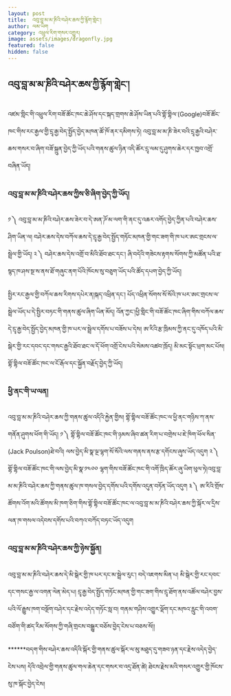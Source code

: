 ```yaml
---
layout: post
title:  འབུ་བླ་མ་མ་ཎིའི་བཤེར་ཆས་ཀྱི་རྙོག་གླེང་།
author: ལམ་ཡིག
category: འཕྲུལ་རིག་གསར་འགྱུར།
image: assets/images/dragonfly.jpg
featured: false
hidden: false
---
```


## འབུ་བླ་མ་མ་ཎིའི་བཤེར་ཆས་ཀྱི་རྙོག་གླེང་།

འཛམ་གླིང་གི་འཕྲུལ་རིག་བཟོ་ཚོང་ཁང་ཆེ་ཤོས་དང་སྐད་གྲགས་ཆེ་ཤོས་ཡིན་པའི་གྷོ་གྷིལ་(Google)བཟོ་ཚོང་ཁང་གིས་རང་རྒྱལ་གྱི་དྲྭ་རྒྱ་བེད་སྤྱོད་བྱེད་མཁན་ཚོ་ཁོ་ནར་དམིགས་ཏེ། འབུ་བླ་མ་མ་ཎི་ཟེར་བའི་དྲྭ་རྒྱའི་བཤེར་ཆས་གསར་བ་ཞིག་བཟོ་སྐྲུན་བྱེད་ཀྱི་ཡོད་པའི་གནས་ཚུལ་ཉིན་འདི་ཚོར་དྲྭ་ལམ་དུ་ཤུགས་ཆེར་དར་ཁྱབ་འགྲོ་བཞིན་ཡོད།

### འབུ་བླ་མ་མ་ཎིའི་བཤེར་ཆས་ཀྱིས་ཅི་ཞིག་བྱེད་ཀྱི་ཡོད།
༡ ༽ འབུ་བླ་མ་མ་ཎིའི་བཤེར་ཆས་ཟེར་བ་དེ་ཨན་ཌོ་མ་ལག་གི་ནང་དུ་འཆར་འགོད་བྱེད་ཀྱིན་པའི་བཤེར་ཆས་ཤིག་ཡིན་ལ། བཤེར་ཆས་དེས་བཀོལ་ཆས་དེ་དྲྭ་རྒྱ་བེད་སྤྱོད་གཏོང་མཁན་གྱི་གང་ཟག་གི་ཁ་པར་ཨང་གྲངས་ལ་སྦྲེལ་གྱི་ཡོད།
༢ ༽ བཤེར་ཆས་དེས་འགྲོ་བ་མིའི་ཐོབ་ཐང་དང་། ཞི་བདེའི་གཟེངས་རྟགས་སོགས་ཀྱི་མཚོན་པའི་ཐ་སྙད་ཁ་ཤས་སྔ་ས་ནས་ཐོ་གཞུང་ནག་པོའི་ཁོངས་སུ་བཅུག་ཡོད་པའི་ཚོད་དཔག་བྱེད་ཀྱི་ཡོད།

སྤྱིར་རང་རྒྱལ་གྱི་བཀོལ་ཆས་རིགས་དཔེར་ན།སྐད་འཕྲིན་དང་། པོད་འཕྲིན་སོགས་སོ་སོའི་ཁ་པར་ཨང་གྲངས་ལ་སྦྲེལ་ཡོད་པ་དེ་སྤྱིར་བཏང་གི་གནས་ཚུལ་ཞིག་ཡིན་མོད། འོན་ཀྱང་།ཕྱི་གླིང་གི་བཟོ་ཚོང་ཁང་ཞིག་གིས་བཀོལ་ཆས་དེ་དྲྭ་རྒྱ་བེད་སྤྱོད་བྱེད་མཁན་གྱི་ཁ་པར་ལ་སྦྲེལ་དགོས་པ་བཟོས་པ་དེས། ཨ་རིའི་རྩ་ཁྲིམས་ཀྱི་ནང་དུ་འཁོད་པའི་མི་སྒེར་གྱི་རང་དབང་དང་གསང་རྒྱའི་ཐོབ་ཐང་ལ་དོ་ཕོག་འགྲོ་ངེས་པའི་སེམས་འཚབ་ཁྲོད། མི་མང་སྟོང་ཕྲག་མང་པོས། གྷོ་གྷིལ་བཟོ་ཚོང་ཁང་ལ་ངོ་རྒོལ་དང་སྐྱོན་བརྗོད་བྱེད་ཀྱི་ཡོད།

### ཕྱི་ནང་གི་ཡ་ལན།
འབུ་བླ་མ་མ་ཎིའི་བཤེར་ཆས་ཀྱི་གནས་ཚུལ་འདིའི་རྐྱེན་གྱིས། གྷོ་གྷིལ་བཟོ་ཚོང་ཁང་ལ་ཕྱི་ནང་གཉིས་ཀ་ནས་གནོན་ཤུགས་ཕོག་གི་ཡོད།
༡ ༽ གྷོ་གྷིལ་བཟོ་ཚོང་ཁང་གི་ཉམས་ཞིབ་ཚན་རིག་པ་བགྲེས་པ་ཇེ་ཁིག་ཕོལ་སིན་(Jack Poulson)ཐེ་བའི། ལས་བྱེད་མི་སྣ་ལྔ་ལྷག་སོ་སོའི་ལས་གནས་ནས་རྩ་དགོངས་ཞུས་ཡོད་འདུག
༢ ༽ གྷོ་གྷིལ་བཟོ་ཚོང་ཁང་གི་ལས་བྱེད་མི་སྣ་༡༤༠༠ ལྷག་གིས་བཟོ་ཚོང་ཁང་གི་འགོ་ཁྲིད་ཚོར་ཞུ་ཡིག་ཕུལ་ཏེ།འབུ་བླ་མ་མ་ཎིའི་བཤེར་ཆས་ཀྱི་གནས་ཚུལ་ཁ་གསལ་བྱེད་དགོས་པའི་དགོས་འདུན་བཏོན་ཡོད་འདུག
༣ ༽ ཨ་རིའི་གྲོས་ཚོགས་འོག་མའི་ཚོགས་མི་ཁག་ཅིག་གིས་གྷོ་གྷིལ་བཟོ་ཚོང་ཁང་ལ་འབུ་བླ་མ་མ་ཎིའི་བཤེར་ཆས་ཀྱི་སྐོར་ལ་དྲིས་ལན་ཁ་གསལ་འདེབས་དགོས་པའི་བཀའ་བཀོད་བཏང་ཡོད་འདུག

### འབུ་བླ་མ་མ་ཎིའི་བཤེར་ཆས་ཀྱི་ཉེས་སྐྱོན།
འབུ་བླ་མ་མ་ཎིའི་བཤེར་ཆས་དེ་མི་སྒེར་གྱི་ཁ་པར་དང་མ་སྦྲེལ་རུང་། བདེ་འཇགས་མིན་པ།
མི་སྒེར་གྱི་རང་དབང་དང་གསང་རྒྱ་ལ་འགན་ལེན་མེད་པ།
དྲྭ་རྒྱ་བེད་སྤྱོད་གཏོང་མཁན་གྱི་གང་ཟག་གིས་དྲྭ་ཐོག་ནས་འཚོལ་བཤེར་བྱས་པའི་ལོ་རྒྱུས་ཁག་བསྔོག་བཤེར་དང་རྗེས་འདེད་གཏོང་སླ་བ།
གནམ་གཤིས་འགྱུར་ལྡོག་དང་མཁའ་རླུང་གི་འབག་བཙོག་གི་ཚད་རིམ་སོགས་ཀྱི་གཞི་གྲངས་བསྒྱུར་བཅོས་བྱེད་ངེས་པ་བཅས་སོ།།

******བདག་གིས་བཤེར་ཆས་འདིའི་སྐོར་གྱི་གནས་ཚུལ་སྐོར་ལ་མུ་མཐུད་དུ་གཟབ་ཉན་དང་རྗེས་འདེད་བྱེད་ངེས་པས། དེའི་འབྲེལ་གྱི་གནས་ཚུལ་གལ་ཆེན་དང་གསར་བ་འདྲ་ཐོན་ཚེ། ཐེངས་རྗེས་མའི་གསར་འགྱུར་གྱི་ཁོངས་སུ་ཁ་སྐོང་བྱེད་ངེས།


